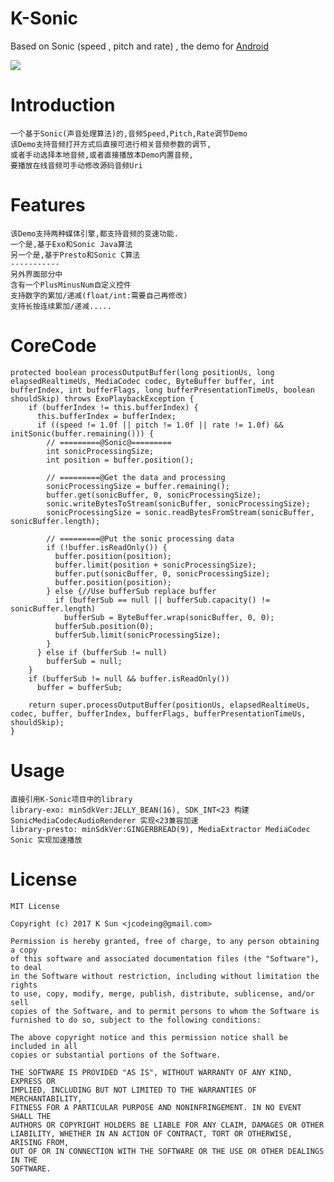 # K-Sonic
Based on Sonic (speed , pitch and rate) , the demo for [Android](https://raw.githubusercontent.com/jcodeing/K-Sonic/master/K-Sonic-demo.apk)

![](https://raw.githubusercontent.com/jcodeing/K-Sonic/master/lookme.jpg)

Introduction
============
	一个基于Sonic(声音处理算法)的,音频Speed,Pitch,Rate调节Demo
	该Demo支持音频打开方式后直接可进行相关音频参数的调节,
	或者手动选择本地音频,或者直接播放本Demo内置音频,
	要播放在线音频可手动修改源码音频Uri
Features
========
    该Demo支持两种媒体引擎,都支持音频的变速功能.
    一个是,基于Exo和Sonic Java算法
    另一个是,基于Presto和Sonic C算法
    -----------
    另外界面部分中
    含有一个PlusMinusNum自定义控件
    支持数字的累加/递减(float/int:需要自己再修改)
    支持长按连续累加/递减.....
CoreCode
=====
    protected boolean processOutputBuffer(long positionUs, long elapsedRealtimeUs, MediaCodec codec, ByteBuffer buffer, int bufferIndex, int bufferFlags, long bufferPresentationTimeUs, boolean shouldSkip) throws ExoPlaybackException {
        if (bufferIndex != this.bufferIndex) {
          this.bufferIndex = bufferIndex;
          if ((speed != 1.0f || pitch != 1.0f || rate != 1.0f) && initSonic(buffer.remaining())) {
            // =========@Sonic@=========
            int sonicProcessingSize;
            int position = buffer.position();

            // =========@Get the data and processing
            sonicProcessingSize = buffer.remaining();
            buffer.get(sonicBuffer, 0, sonicProcessingSize);
            sonic.writeBytesToStream(sonicBuffer, sonicProcessingSize);
            sonicProcessingSize = sonic.readBytesFromStream(sonicBuffer, sonicBuffer.length);

            // =========@Put the sonic processing data
            if (!buffer.isReadOnly()) {
              buffer.position(position);
              buffer.limit(position + sonicProcessingSize);
              buffer.put(sonicBuffer, 0, sonicProcessingSize);
              buffer.position(position);
            } else {//Use bufferSub replace buffer
              if (bufferSub == null || bufferSub.capacity() != sonicBuffer.length)
                bufferSub = ByteBuffer.wrap(sonicBuffer, 0, 0);
              bufferSub.position(0);
              bufferSub.limit(sonicProcessingSize);
            }
          } else if (bufferSub != null)
            bufferSub = null;
        }
        if (bufferSub != null && buffer.isReadOnly())
          buffer = bufferSub;

        return super.processOutputBuffer(positionUs, elapsedRealtimeUs, codec, buffer, bufferIndex, bufferFlags, bufferPresentationTimeUs, shouldSkip);
    }
Usage
=====
    直接引用K-Sonic项目中的library
    library-exo: minSdkVer:JELLY_BEAN(16), SDK_INT<23 构建SonicMediaCodecAudioRenderer 实现<23兼容加速
    library-presto: minSdkVer:GINGERBREAD(9), MediaExtractor MediaCodec Sonic 实现加速播放
License
=======
	MIT License

	Copyright (c) 2017 K Sun <jcodeing@gmail.com>

	Permission is hereby granted, free of charge, to any person obtaining a copy
	of this software and associated documentation files (the "Software"), to deal
	in the Software without restriction, including without limitation the rights
	to use, copy, modify, merge, publish, distribute, sublicense, and/or sell
	copies of the Software, and to permit persons to whom the Software is
	furnished to do so, subject to the following conditions:

	The above copyright notice and this permission notice shall be included in all
	copies or substantial portions of the Software.

	THE SOFTWARE IS PROVIDED "AS IS", WITHOUT WARRANTY OF ANY KIND, EXPRESS OR
	IMPLIED, INCLUDING BUT NOT LIMITED TO THE WARRANTIES OF MERCHANTABILITY,
	FITNESS FOR A PARTICULAR PURPOSE AND NONINFRINGEMENT. IN NO EVENT SHALL THE
	AUTHORS OR COPYRIGHT HOLDERS BE LIABLE FOR ANY CLAIM, DAMAGES OR OTHER
	LIABILITY, WHETHER IN AN ACTION OF CONTRACT, TORT OR OTHERWISE, ARISING FROM,
	OUT OF OR IN CONNECTION WITH THE SOFTWARE OR THE USE OR OTHER DEALINGS IN THE
	SOFTWARE.

